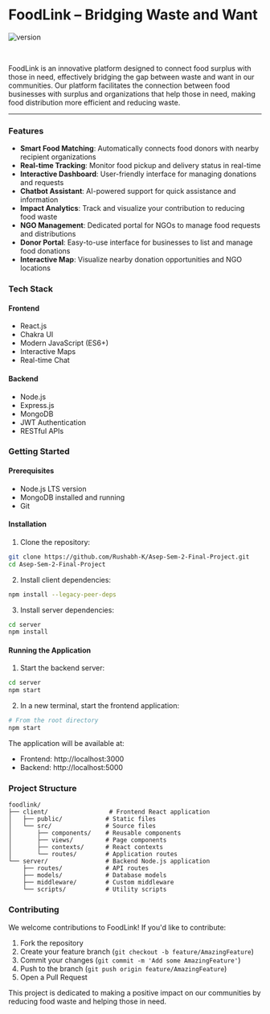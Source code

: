 # FoodLink – Bridging Waste and Want

![version](https://img.shields.io/badge/version-1.0.0-brightgreen.svg)

<p>&nbsp;</p>

FoodLink is an innovative platform designed to connect food surplus with those in need, effectively bridging the gap between waste and want in our communities. Our platform facilitates the connection between food businesses with surplus and organizations that help those in need, making food distribution more efficient and reducing waste.

---

### Features

- **Smart Food Matching**: Automatically connects food donors with nearby recipient organizations
- **Real-time Tracking**: Monitor food pickup and delivery status in real-time
- **Interactive Dashboard**: User-friendly interface for managing donations and requests
- **Chatbot Assistant**: AI-powered support for quick assistance and information
- **Impact Analytics**: Track and visualize your contribution to reducing food waste
- **NGO Management**: Dedicated portal for NGOs to manage food requests and distributions
- **Donor Portal**: Easy-to-use interface for businesses to list and manage food donations
- **Interactive Map**: Visualize nearby donation opportunities and NGO locations

### Tech Stack

#### Frontend
- React.js
- Chakra UI
- Modern JavaScript (ES6+)
- Interactive Maps
- Real-time Chat

#### Backend
- Node.js
- Express.js
- MongoDB
- JWT Authentication
- RESTful APIs

### Getting Started

#### Prerequisites
- Node.js LTS version
- MongoDB installed and running
- Git

#### Installation

1. Clone the repository:
```bash
git clone https://github.com/Rushabh-K/Asep-Sem-2-Final-Project.git
cd Asep-Sem-2-Final-Project
```

2. Install client dependencies:
```bash
npm install --legacy-peer-deps
```

3. Install server dependencies:
```bash
cd server
npm install
```

#### Running the Application

1. Start the backend server:
```bash
cd server
npm start
```

2. In a new terminal, start the frontend application:
```bash
# From the root directory
npm start
```

The application will be available at:
- Frontend: http://localhost:3000
- Backend: http://localhost:5000

### Project Structure

```
foodlink/
├── client/                 # Frontend React application
│   ├── public/            # Static files
│   └── src/               # Source files
│       ├── components/    # Reusable components
│       ├── views/         # Page components
│       ├── contexts/      # React contexts
│       └── routes/        # Application routes
└── server/                # Backend Node.js application
    ├── routes/            # API routes
    ├── models/            # Database models
    ├── middleware/        # Custom middleware
    └── scripts/           # Utility scripts
```

### Contributing

We welcome contributions to FoodLink! If you'd like to contribute:

1. Fork the repository
2. Create your feature branch (`git checkout -b feature/AmazingFeature`)
3. Commit your changes (`git commit -m 'Add some AmazingFeature'`)
4. Push to the branch (`git push origin feature/AmazingFeature`)
5. Open a Pull Request

This project is dedicated to making a positive impact on our communities by reducing food waste and helping those in need.
